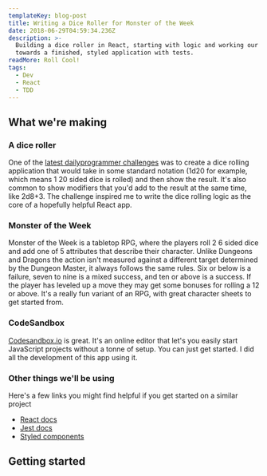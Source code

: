 ```yaml
---
templateKey: blog-post
title: Writing a Dice Roller for Monster of the Week
date: 2018-06-29T04:59:34.236Z
description: >-
  Building a dice roller in React, starting with logic and working our way
  towards a finished, styled application with tests.
readMore: Roll Cool!
tags:
  - Dev
  - React
  - TDD
---
```

## What we're making

### A dice roller
One of the [latest dailyprogrammer challenges](https://www.reddit.com/r/dailyprogrammer/comments/8s0cy1/20180618_challenge_364_easy_create_a_dice_roller/) was to create a dice rolling application that would take in some standard notation (1d20 for example, which means 1 20 sided dice is rolled) and then show the result. It's also common to show modifiers that you'd add to the result at the same time, like 2d8+3. The challenge inspired me to write the dice rolling logic as the core of a hopefully helpful React app.

### Monster of the Week
Monster of the Week is a tabletop RPG, where the players roll 2 6 sided dice and add one of 5 attributes that describe their character. Unlike Dungeons and Dragons the action isn't measured against a different target determined by the Dungeon Master, it always follows the same rules. Six or below is a failure, seven to nine is a mixed success, and ten or above is a success. If the player has leveled up a move they may get some bonuses for rolling a 12 or above. It's a really fun variant of an RPG, with great character sheets to get started from.

### CodeSandbox
[Codesandbox.io](https://codesandbox.io) is great. It's an online editor that let's you easily start JavaScript projects without a tonne of setup. You can just get started. I did all the development of this app using it.

### Other things we'll be using
Here's a few links you might find helpful if you get started on a similar project
- [React docs](https://reactjs.org/)
- [Jest docs](http://jestjs.io/)
- [Styled components](https://www.styled-components.com/)

## Getting started
